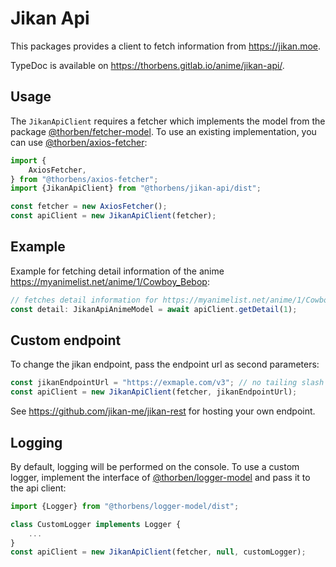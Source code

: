 # Jikan Api
This packages provides a client to fetch information from https://jikan.moe.

TypeDoc is available on https://thorbens.gitlab.io/anime/jikan-api/.

## Usage
The `JikanApiClient` requires a fetcher which implements the model from the
package [@thorben/fetcher-model](https://gitlab.com/thorbens/fetcher-model).
To use an existing implementation, you can use [@thorben/axios-fetcher](https://gitlab.com/thorbens/axios-fetcher):

```typescript
import {
    AxiosFetcher,
} from "@thorbens/axios-fetcher";
import {JikanApiClient} from "@thorbens/jikan-api/dist";

const fetcher = new AxiosFetcher();
const apiClient = new JikanApiClient(fetcher);
```

## Example
Example for fetching detail information of the anime https://myanimelist.net/anime/1/Cowboy_Bebop:

```typescript
// fetches detail information for https://myanimelist.net/anime/1/Cowboy_Bebop
const detail: JikanApiAnimeModel = await apiClient.getDetail(1);
```

## Custom endpoint
To change the jikan endpoint, pass the endpoint url as second parameters:
```typescript
const jikanEndpointUrl = "https://exmaple.com/v3"; // no tailing slash
const apiClient = new JikanApiClient(fetcher, jikanEndpointUrl);
```

See https://github.com/jikan-me/jikan-rest for hosting your own endpoint.

## Logging
By default, logging will be performed on the console.
To use a custom logger, implement the interface of [@thorben/logger-model](https://gitlab.com/thorbens/logger-model)
and pass it to the api client:

```typescript
import {Logger} from "@thorbens/logger-model/dist";

class CustomLogger implements Logger {
    ...
}
const apiClient = new JikanApiClient(fetcher, null, customLogger);
```
